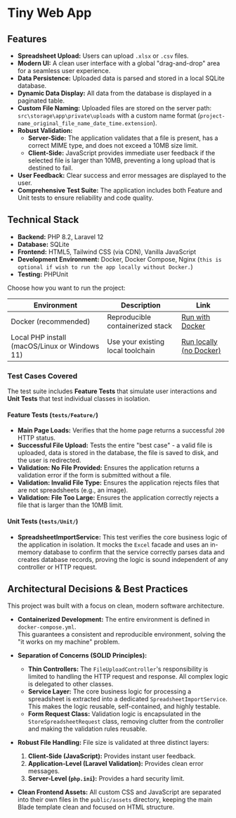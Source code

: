 # Tiny Web App


## Features

-   **Spreadsheet Upload:** Users can upload `.xlsx` or `.csv` files.
-   **Modern UI:** A clean user interface with a global "drag-and-drop" area for a seamless user experience.
-   **Data Persistence:** Uploaded data is parsed and stored in a local SQLite database.
-   **Dynamic Data Display:** All data from the database is displayed in a paginated table.
-   **Custom File Naming:** Uploaded files are stored on the server path: `src\storage\app\private\uploads` with a custom name format (`project-name_original_file_name_date_time.extension`).
-   **Robust Validation:**
    -   **Server-Side:** The application validates that a file is present, has a correct MIME type, and does not exceed a 10MB size limit.
    -   **Client-Side:** JavaScript provides immediate user feedback if the selected file is larger than 10MB, preventing a long upload that is destined to fail.
-   **User Feedback:** Clear success and error messages are displayed to the user.
-   **Comprehensive Test Suite:** The application includes both Feature and Unit tests to ensure reliability and code quality.

## Technical Stack

-   **Backend:** PHP 8.2, Laravel 12
-   **Database:** SQLite
-   **Frontend:** HTML5, Tailwind CSS (via CDN), Vanilla JavaScript
-   **Development Environment:** Docker, Docker Compose, Nginx (`this is optional if wish to run the app locally without Docker.`)
-   **Testing:** PHPUnit

Choose how you want to run the project:

| Environment                                   | Description                       | Link                                         |
|-----------------------------------------------|-----------------------------------|----------------------------------------------|
| Docker (recommended)                          | Reproducible containerized stack  | [Run with Docker](./README-DOCKER.md)        |
| Local PHP install (macOS/Linux or Windows 11) | Use your existing local toolchain | [Run locally (no Docker)](./README-LOCAL.md) |




### Test Cases Covered

The test suite includes **Feature Tests** that simulate user interactions and **Unit Tests** that test individual classes in isolation.

#### Feature Tests (`tests/Feature/`)

-   **Main Page Loads:** Verifies that the home page returns a successful `200` HTTP status.
-   **Successful File Upload:** Tests the entire "best case" - a valid file is uploaded, data is stored in the database, the file is saved to disk, and the user is redirected.
-   **Validation: No File Provided:** Ensures the application returns a validation error if the form is submitted without a file.
-   **Validation: Invalid File Type:** Ensures the application rejects files that are not spreadsheets (e.g., an image).
-   **Validation: File Too Large:** Ensures the application correctly rejects a file that is larger than the 10MB limit.

#### Unit Tests (`tests/Unit/`)

-   **SpreadsheetImportService:** This test verifies the core business logic of the application in isolation. It mocks the `Excel` facade and uses an in-memory database to confirm that the service correctly parses data and creates database records, proving the logic is sound independent of any controller or HTTP request.

## Architectural Decisions & Best Practices

This project was built with a focus on clean, modern software architecture.

-   **Containerized Development:** The entire environment is defined in `docker-compose.yml`.  
This guarantees a consistent and reproducible environment, solving the "it works on my machine" problem.  

-   **Separation of Concerns (SOLID Principles):**
    -   **Thin Controllers:** The `FileUploadController`'s responsibility is limited to handling the HTTP request and response. All complex logic is delegated to other classes.
    -   **Service Layer:** The core business logic for processing a spreadsheet is extracted into a dedicated `SpreadsheetImportService`. This makes the logic reusable, self-contained, and highly testable.
    -   **Form Request Class:** Validation logic is encapsulated in the `StoreSpreadsheetRequest` class, removing clutter from the controller and making the validation rules reusable.

-   **Robust File Handling:** File size is validated at three distinct layers:
    1.  **Client-Side (JavaScript):** Provides instant user feedback.
    2.  **Application-Level (Laravel Validation):** Provides clean error messages.
    3.  **Server-Level (`php.ini`):** Provides a hard security limit.

-   **Clean Frontend Assets:** All custom CSS and JavaScript are separated into their own files in the `public/assets` directory, keeping the main Blade template clean and focused on HTML structure.



